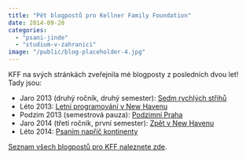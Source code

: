 ```yaml
---
title: "Pět blogpostů pro Kellner Family Foundation"
date: 2014-09-28
categories:
  - "psani-jinde"
  - "studium-v-zahranici"
image: "/public/blog-placeholder-4.jpg"
---
```


KFF na svých stránkách zveřejnila mé blogposty z posledních dvou let! Tady jsou:

- Jaro 2013 (druhý ročník, druhý semester): [Sedm rychlých střihů](https://www.kellnerfoundation.cz/univerzity/aktuality/sedm-rychlych-strihu-listopad-2012-brezen-2013)
- Léto 2013: [Letní programování v New Havenu](http://www.kellnerfoundation.cz/univerzity/aktuality/letni-programovani-v-new-havenu)
- Podzim 2013 (semestrová pauza): [Podzimní Praha](http://www.kellnerfoundation.cz/univerzity/aktuality/podzimni-praha)
- Jaro 2014 (třetí ročník, první semester): [Zpět v New Havenu](http://www.kellnerfoundation.cz/univerzity/aktuality/zpet-v-new-havenu)
- Léto 2014: [Psaním napříč kontinenty](http://www.kellnerfoundation.cz/univerzity/aktuality/psanim-napric-kontinenty)

[Seznam všech blogpostů pro KFF naleznete zde](http://www.kellnerfoundation.cz/univerzity/nasi-stipendiste/simon-podhajsky).

